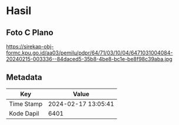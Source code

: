 # Hasil

## Foto C Plano

https://sirekap-obj-formc.kpu.go.id/aa03/pemilu/pdpr/64/71/03/10/04/6471031004084-20240215-003336--84daced5-35b8-4be8-bc1e-be8f98c39aba.jpg


## Metadata

| Key        | Value               |
| ---------- | ------------------- |
| Time Stamp | 2024-02-17 13:05:41 |
| Kode Dapil | 6401                |



